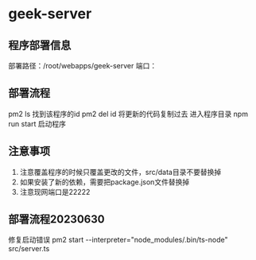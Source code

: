 # geek-server
## 程序部署信息
部署路径：/root/webapps/geek-server
端口：
## 部署流程
pm2 ls 找到该程序的id
pm2 del id
将更新的代码复制过去
进入程序目录
npm run start 启动程序

## 注意事项
1. 注意覆盖程序的时候只覆盖更改的文件，src/data目录不要替换掉
2. 如果安装了新的依赖，需要把package.json文件替换掉
2. 注意现网端口是22222


## 部署流程20230630
修复启动错误
pm2 start --interpreter="node_modules/.bin/ts-node" src/server.ts
